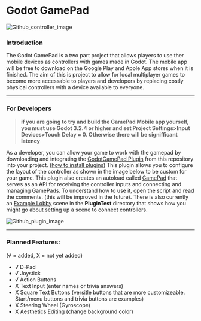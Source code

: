 # Godot GamePad

![Github_controller_image](https://user-images.githubusercontent.com/63984796/107984996-11cad500-6f7e-11eb-8393-2051fbcd4613.png)

### Introduction
The Godot GamePad is a two part project that allows players to use ther mobile devices as controllers with games made in Godot.  The mobile app will be
free to download on the Google Play and Apple App stores when it is finished.  The aim of this is project to allow for local multiplayer games to become 
more accessable to players and developers by replacing costly physical controllers with a device available to everyone.

___

### For Developers
> **if you are going to try and build the GamePad Mobile app yourself, you must use Godot 3.2.4 or higher and set Project Settings>Input Devices>Touch Delay = 0.  Otherwise there will be signifficant latency**

As a developer, you can allow your game to work with the gamepad by downloading and integrating the [GodotGamePad Plugin](https://github.com/ACB-prgm/Godot_GamePad/tree/main/PluginTest) from this repository into your project. ([how to install plugins](https://docs.godotengine.org/en/stable/tutorials/plugins/editor/installing_plugins.html))  This plugin allows you to configure the layout of the controller as shown in the image below to be custom for your game.  This plugin also creates an autoload 
called [GamePad](https://github.com/ACB-prgm/Godot_GamePad/blob/main/PluginTest/addons/GodotGamePad/Networking/GamePad.gd) that serves as an API for receiving the controller inputs and connecting and managing GamePads.  To understand how to use it, open the script and read the comments. (this will be improved in the future).  There is also currently an [Example Lobby](https://github.com/ACB-prgm/Godot_GamePad/tree/main/PluginTest/ExampleLobby) scene in the **PluginTest** directory that shows how you might go about setting up a scene to connect controllers.

![Github_plugin_image](https://user-images.githubusercontent.com/63984796/107985163-68d0aa00-6f7e-11eb-9354-33b23a0c3f0b.png)

___

### Planned Features:
(√ = added, X = not yet added)
- √ D-Pad
- √ Joystick
- √ Action Buttons
- X Text Input (enter names or trivia answers)
- X Square Text Buttons (versitle buttons that are more customizeable. Start/menu buttons and trivia buttons are examples)
- X Steering Wheel (Gyroscope)
- X Aesthetics Editing (change background color)
